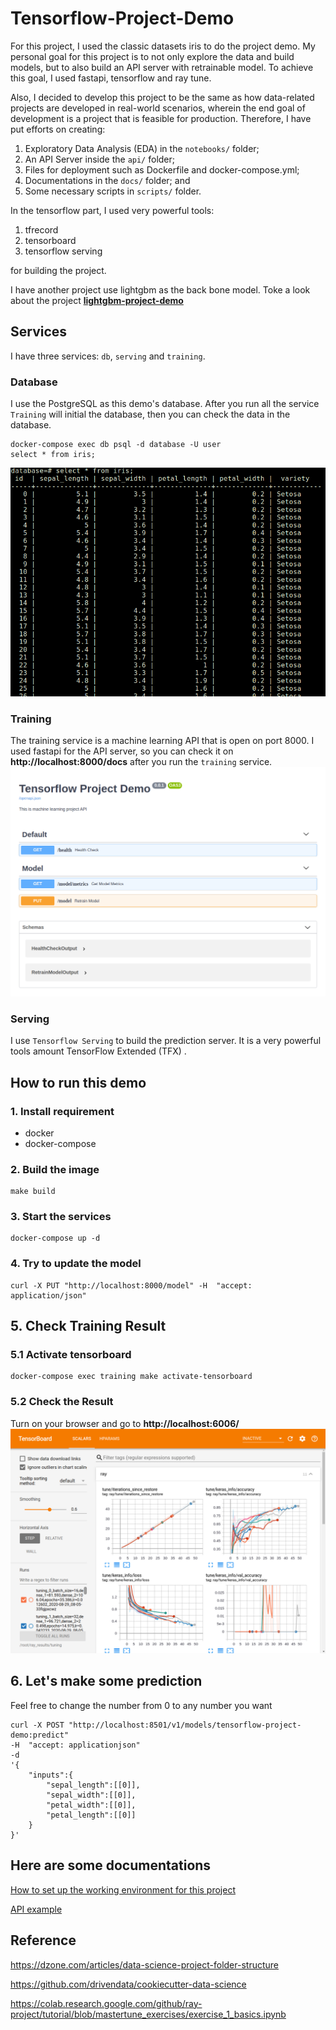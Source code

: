 # Tensorflow-Project-Demo
For this project, I used the classic datasets iris to do the project demo. My personal goal for this project is to not only explore the data and build models, but to also build an API server with retrainable model. To achieve this goal, I used fastapi, tensorflow and ray tune.

Also, I decided to develop this project to be the same as how data-related projects are developed in real-world scenarios, wherein the end goal of development is a project that is feasible for production. Therefore, I have put efforts on creating:

1. Exploratory Data Analysis (EDA) in the `notebooks/` folder;
2. An API Server inside the `api/` folder;
3. Files for deployment such as Dockerfile and docker-compose.yml;
4. Documentations in the `docs/` folder; and
5. Some necessary scripts in `scripts/` folder.

In the tensorflow part, I used very powerful tools:

1. tfrecord
2. tensorboard
3. tensorflow serving

for building the project. 

I have another project use lightgbm as the back bone model. Toke a look about the project [**lightgbm-project-demo**](https://github.com/raywu60kg/lightgbm-project-demo) 

## Services
I have three services: `db`, `serving` and `training`.

### Database
I use the PostgreSQL as this demo's database. After you run all the service `Training` will initial the database, then you can check the data in the database.
```
docker-compose exec db psql -d database -U user
select * from iris;
```
![image](pictures/PostgreSQL.png)

### Training
The training service is a machine learning API that is open on port 8000. I used fastapi for the API server, so you can check it on **http://localhost:8000/docs** after you run the `training` service. 
![image](pictures/api-ui.png)

### Serving
I use `Tensorflow Serving` to build the prediction server. It is a very powerful tools amount TensorFlow Extended (TFX) .

## How to run this demo

### 1. Install requirement
- docker
- docker-compose

### 2. Build the image
```
make build
```
### 3. Start the services
```
docker-compose up -d
```

### 4. Try to update the model
```
curl -X PUT "http://localhost:8000/model" -H  "accept: application/json"
```

## 5. Check Training Result

### 5.1 Activate tensorboard
```
docker-compose exec training make activate-tensorboard
```


### 5.2 Check the Result
Turn on your browser and go to **http://localhost:6006/**
![image](pictures/tensorboard.png)

## 6. Let's make some prediction
Feel free to change the number from 0 to any number you want
```
curl -X POST "http://localhost:8501/v1/models/tensorflow-project-demo:predict" 
-H  "accept: applicationjson"
-d 
'{
    "inputs":{
        "sepal_length":[[0]],
        "sepal_width":[[0]],
        "petal_width":[[0]],
        "petal_length":[[0]]
    }
}' 
```


## Here are some documentations
[How to set up the working environment for this project](docs/dev_mode.md)

[API example](docs/api_example.md)
## Reference
https://dzone.com/articles/data-science-project-folder-structure

https://github.com/drivendata/cookiecutter-data-science

https://colab.research.google.com/github/ray-project/tutorial/blob/mastertune_exercises/exercise_1_basics.ipynb